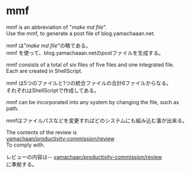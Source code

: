 # mmf
mmf is an abbreviation of "*make md file*".  
Use the mmf, to generate a post file of blog.yamachaaan.net.  
  
mmf は"*make md file*"の略である。  
mmf を使って、blog.yamachaaan.netのpostファイルを生成する。  
  
  
mmf consists of a total of six files of five files and one integrated file.  
Each are created in ShellScript.  
  
mmf は5つのファイルと1つの統合ファイルの合計6ファイルからなる。  
それぞれはShellScriptで作成してある。  
  
  
mmf can be incorporated into any system by changing the file, such as path.  

mmfはファイルパスなどを変更すればどのシステムにも組み込む事が出来る。  


The contents of the review is  
[yamachaan/productivity-commission/review](https://github.com/yamachaaan/productivity-commission/tree/master/review)  
To comply with.  

レビューの内容は--
[yamachaan/productivity-commission/review](https://github.com/yamachaaan/productivity-commission/tree/master/review)  
に準拠する。  
